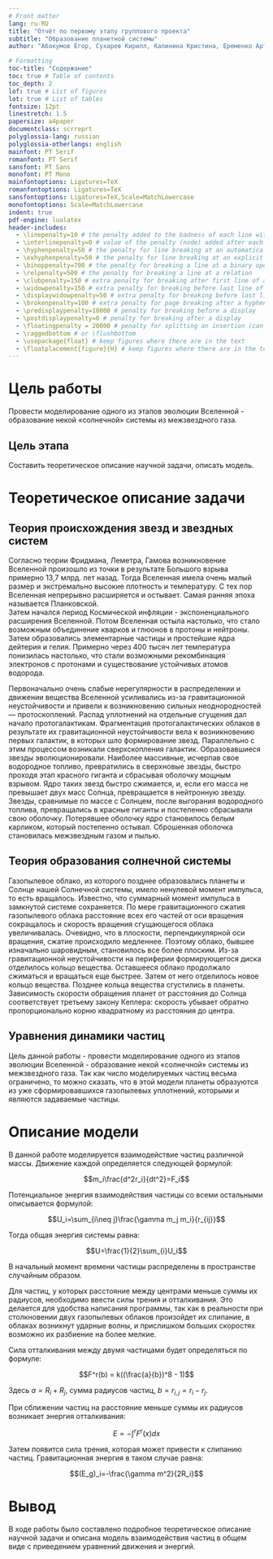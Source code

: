```yaml
---
# Front matter
lang: ru-RU
title: "Отчёт по первому этапу группового проекта"
subtitle: "Образование планетной системы"
author: "Абакумов Егор, Сухарев Кирилл, Калинина Кристина, Еременко Артем"

# Formatting
toc-title: "Содержание"
toc: true # Table of contents
toc_depth: 2
lof: true # List of figures
lot: true # List of tables
fontsize: 12pt
linestretch: 1.5
papersize: a4paper
documentclass: scrreprt
polyglossia-lang: russian
polyglossia-otherlangs: english
mainfont: PT Serif
romanfont: PT Serif
sansfont: PT Sans
monofont: PT Mono
mainfontoptions: Ligatures=TeX
romanfontoptions: Ligatures=TeX
sansfontoptions: Ligatures=TeX,Scale=MatchLowercase
monofontoptions: Scale=MatchLowercase
indent: true
pdf-engine: lualatex
header-includes:
  - \linepenalty=10 # the penalty added to the badness of each line within a paragraph (no associated penalty node) Increasing the value makes tex try to have fewer lines in the paragraph.
  - \interlinepenalty=0 # value of the penalty (node) added after each line of a paragraph.
  - \hyphenpenalty=50 # the penalty for line breaking at an automatically inserted hyphen
  - \exhyphenpenalty=50 # the penalty for line breaking at an explicit hyphen
  - \binoppenalty=700 # the penalty for breaking a line at a binary operator
  - \relpenalty=500 # the penalty for breaking a line at a relation
  - \clubpenalty=150 # extra penalty for breaking after first line of a paragraph
  - \widowpenalty=150 # extra penalty for breaking before last line of a paragraph
  - \displaywidowpenalty=50 # extra penalty for breaking before last line before a display math
  - \brokenpenalty=100 # extra penalty for page breaking after a hyphenated line
  - \predisplaypenalty=10000 # penalty for breaking before a display
  - \postdisplaypenalty=0 # penalty for breaking after a display
  - \floatingpenalty = 20000 # penalty for splitting an insertion (can only be split footnote in standard LaTeX)
  - \raggedbottom # or \flushbottom
  - \usepackage{float} # keep figures where there are in the text
  - \floatplacement{figure}{H} # keep figures where there are in the text
---
```


# Цель работы

Провести моделирование одного из этапов эволюции Вселенной - образование некой «солнечной» 
системы из межзвездного газа.

## Цель этапа

Составить теоретическое описание научной задачи, описать модель.

# Теоретическое описание задачи

## Теория происхождения звезд и звездных систем

Согласно теории Фридмана, Леметра, Гамова возникновение Вселенной произошло из точки в результате
 Большого взрыва примерно 13,7 млрд. лет назад. Тогда Вселенная имела очень малый размер и экстремально высокие
 плотность и температуру. С тех пор Вселенная непрерывно расширяется и остывает. Самая ранняя эпоха называется Планковской.  
 Затем начался период Космической инфляции - экспоненциального расширения Вселенной. Потом Вселенная остыла настолько, 
 что стало возможным объединение кварков и глюонов в протоны и нейтроны. Затем образовались элементарные частицы и простейшие 
 ядра дейтерия и гелия. Примерно через 400 тысяч лет температура понизилась настолько, что стали возможными рекомбинация электронов 
 с протонами и существование устойчивых атомов водорода.

 Первоначально очень слабые нерегулярности в распределении и движении вещества Вселенной усиливались из-за гравитационной неустойчивости 
 и привели к возникновению сильных неоднородностей — протоскоплений. Распад уплотнений на отдельные сгущения дал начало протогалактикам. 
 Фрагментация протогалактических облаков в результате их гравитационной неустойчивости вела к возникновению первых галактик, в которых шло
 формирование звезд. Параллельно с этим процессом возникали сверхскопления галактик. 
 Образовавшиеся звезды эволюционировали. Наиболее массивные, исчерпав свое водородное топливо, превратились в сверхновые звезды, 
 быстро проходя этап красного гиганта и сбрасывая оболочку мощным взрывом. 
 Ядро таких звезд быстро сжимается, и, если его масса не превышает двух масс Солнца, превращается в нейтронную звезду. 
 Звезды, сравнимые по массе с Солнцем, после выгорания водородного топлива, превращались в красные гиганты и постепенно сбрасывали свою оболочку. 
 Потерявшее оболочку ядро становилось белым карликом, который постепенно остывал. Сброшенная оболочка становилась межзвездным газом и пылью. 


## Теория образования солнечной системы

Газопылевое облако, из которого позднее образовались планеты и Солнце нашей Солнечной системы, имело ненулевой момент импульса, 
то есть вращалось. Известно, что суммарный момент импульса в замкнутой системе сохраняется. По мере гравитационного сжатия газопылевого 
облака расстояние всех его частей от оси вращения сокращалось и скорость вращения сгущающегося облака увеличивалась. 
Очевидно, что в плоскости, перпендикулярной оси вращения, сжатие происходило медленнее. Поэтому облако, бывшее изначально шаровидным, 
становилось все более плоским. Из-за гравитационной неустойчивости на периферии формирующегося диска отделилось кольцо вещества. 
Оставшееся облако продолжало сжиматься и вращаться еще быстрее. Затем от него отделилось новое кольцо вещества. Позднее кольца вещества 
сгустились в планеты. Зависимость скорости обращения планет от расстояния до Солнца соответствует третьему закону Кеплера: скорость 
убывает обратно пропорционально корню квадратному из расстояния до центра.

## Уравнения динамики частиц

Цель данной работы - провести моделирование одного из этапов эволюции Вселенной - образование 
некой «солнечной» системы из межзвездного газа. Так как число моделируемых частиц весьма ограничено,
 то можно сказать, что в этой модели планеты образуются из уже сформировавшихся газопылевых 
 уплотнений, которыми и являются задаваемые частицы.

# Описание модели

В данной работе моделируется взаимодействие частиц различной массы. Движение каждой определяется следующей формулой:

$$m_i\frac{d^2r_i}{dt^2}=F_i$$

Потенциальное энергия взаимодействия частицы со всеми остальными описывается формулой:

$$U_i=\sum_{i\neq j}\frac{\gamma m_j m_i}{r_{ij}}$$

Тогда общая энергия системы равна:

$$U=\frac{1}{2}\sum_{i}U_i$$

В начальный момент времени частицы распределены в пространстве случайным образом. 

Для частиц, у которых расстояние между центрами меньше суммы их радиусов, необходимо ввести силы трения и отталкивания. Это делается для удобства написания программы, так как в реальности при столкновении двух газопылевых облаков произойдет их слипание, в облаках возникнут ударные волны, и прислишком больших скоростях возможно их разбиение на более мелкие.

Сила отталкивания между двумя частицами будет определяться по формуле:

$$F^r(b) = k((\frac{a}{b})^8 - 1)$$

Здесь $a=R_i+R_j$, сумма радиусов частиц, $b=r_{i,j}=r_i - r_j$.

При сближении частиц на расстояние меньше суммы их радиусов возникает энергия отталкивания:

$$E=-\int^r F^r(x)dx$$

Затем появится сила трения, которая может привести к слипанию частиц. Гравитационная энергия в таком случае равна:

$$(E_g)_i=-\frac{\gamma m^2}{2R_i}$$

# Вывод

В ходе работы было составлено подробное теоретическое описание научной задачи и описана модель взаимодействия частиц в общем виде с приведением уравнений движения и энергий.

